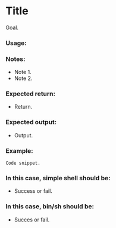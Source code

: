 # Title

Goal.

### Usage:

### Notes:
- Note 1.
- Note 2.

### Expected return:
- Return.

### Expected output:
- Output.


### Example:

```
Code snippet.
```

### In this case, simple shell should be:
- Success or fail.

### In this case, bin/sh should be:
- Succes or fail.


